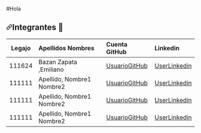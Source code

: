 #Hola
<h2><a id="user-content-integrantes-busts_in_silhouette" class="anchor" aria-hidden="true" href="#integrantes-busts_in_silhouette"><svg class="octicon octicon-link" viewBox="0 0 16 16" version="1.1" width="16" height="16" aria-hidden="true"><path fill-rule="evenodd" d="M7.775 3.275a.75.75 0 001.06 1.06l1.25-1.25a2 2 0 112.83 2.83l-2.5 2.5a2 2 0 01-2.83 0 .75.75 0 00-1.06 1.06 3.5 3.5 0 004.95 0l2.5-2.5a3.5 3.5 0 00-4.95-4.95l-1.25 1.25zm-4.69 9.64a2 2 0 010-2.83l2.5-2.5a2 2 0 012.83 0 .75.75 0 001.06-1.06 3.5 3.5 0 00-4.95 0l-2.5 2.5a3.5 3.5 0 004.95 4.95l1.25-1.25a.75.75 0 00-1.06-1.06l-1.25 1.25a2 2 0 01-2.83 0z"></path></svg></a>Integrantes <g-emoji class="g-emoji" alias="busts_in_silhouette" fallback-src="https://github.githubassets.com/images/icons/emoji/unicode/1f465.png">👥</g-emoji></h2>
<table>
<thead>
<tr>
<th align="center">Legajo</th>
<th align="left">Apellidos Nombres</th>
<th align="left">Cuenta GitHub</th>
<th align="left">Linkedin</th>
</tr>
</thead>
<tbody>
<tr>
<td align="center">111624</td>
<td align="left">Bazan Zapata ,Emiliano</td>
<td align="left"><a href="https://github.com/xxxx">UsuarioGitHub</a></td>
<td align="left"><a href="https://ar.linkedin.com/" rel="nofollow">UserLinkedin</a></td>
</tr>
<tr>
<td align="center">111111</td>
<td align="left">Apellido, Nombre1 Nombre2</td>
<td align="left"><a href="https://github.com/xxxx">UsuarioGitHub</a></td>
<td align="left"><a href="https://ar.linkedin.com/" rel="nofollow">UserLinkedin</a></td>
</tr>
<tr>
<td align="center">111111</td>
<td align="left">Apellido, Nombre1 Nombre2</td>
<td align="left"><a href="https://github.com/xxxx">UsuarioGitHub</a></td>
<td align="left"><a href="https://ar.linkedin.com/" rel="nofollow">UserLinkedin</a></td>
</tr>
<tr>
<td align="center">111111</td>
<td align="left">Apellido, Nombre1 Nombre2</td>
<td align="left"><a href="https://github.com/xxxx">UsuarioGitHub</a></td>
<td align="left"><a href="https://ar.linkedin.com/" rel="nofollow">UserLinkedin</a></td>
</tr>
</tbody>
</table>
